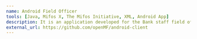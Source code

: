 ```yaml
---
name: Android Field Officer
tools: [Java, Mifos X, The Mifos Initiative, XML, Android App]
description: It is an application developed for the Bank staff field officer to keep track of CLients, centers, Groups, Loan Accounts, Savings Accounts, etc. I am an Open source contributor to this app developed over Mifos X a robust banking platform. I sent 30+ PR for introducing new features and fixing various bugs in the application.
external_url: https://github.com/openMF/android-client 
---
```

